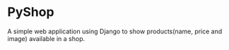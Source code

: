 # PyShop
A simple web application using Django to show products(name, price and image) available in a shop.
